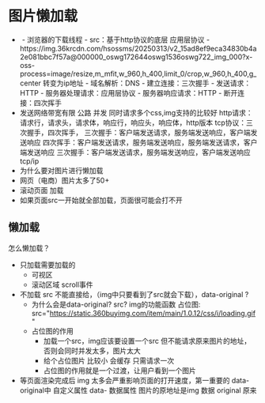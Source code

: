 # 图片懒加载

- <img src=""/>
  - 浏览器的下载线程
  - src：基于http协议的底层 应用层协议
  - https://img.36krcdn.com/hsossms/20250313/v2_15ad8ef9eca34830b4a2e081bbc7f57a@000000_oswg172644oswg1536oswg722_img_000?x-oss-process=image/resize,m_mfit,w_960,h_400,limit_0/crop,w_960,h_400,g_center
    转变为ip地址
    - 域名解析：DNS
    - 建立连接：三次握手
    - 发送请求：HTTP
    - 服务器处理请求：应用层协议
    - 服务器响应请求：HTTP
    - 断开连接：四次挥手
- 发送网络带宽有限 公路
  并发 同时请求多个css,img支持的比较好
  http请求：请求行，请求头，请求体，响应行，响应头，响应体，http版本
  tcp协议：三次握手，四次挥手，
  三次握手：客户端发送请求，服务端发送响应，客户端发送响应
  四次挥手：客户端发送请求，服务端发送响应，服务端发送请求，客户端发送响应
  三次握手：客户端发送请求，服务端发送响应，客户端发送响应
  tcp/ip
- 为什么要对图片进行懒加载
-  网页（电商）图片太多了50+
-  滚动页面 加载
- 如果页面src一开始就全部加载，页面很可能会打不开

## 懒加载
怎么懒加载？
- 只加载需要加载的
  - 可视区
  - 滚动区域 scroll事件
- 不加载
  src 不能直接给，（img中只要看到了src就会下载），data-original ?
  - 为什么会是data-original?
  src? img的功能函数
  占位图: src="https://static.360buyimg.com/item/main/1.0.12/css/i/loading.gif"
  - 占位图的作用
    - 加载一个src，img应该要设置一个src  但不能请求原来图片的地址，否则会同时并发太多，图片太大
    - 给个占位图片 比较小 会缓存 只需请求一次
    - 占位图的作用就是一个过渡，让用户看到一个图片
- 等页面渲染完成后
  img 太多会严重影响页面的打开速度，第一重要的
  data-original中
  自定义属性 data- 数据属性
  图片的原地址是img 数据
  original 原来
    